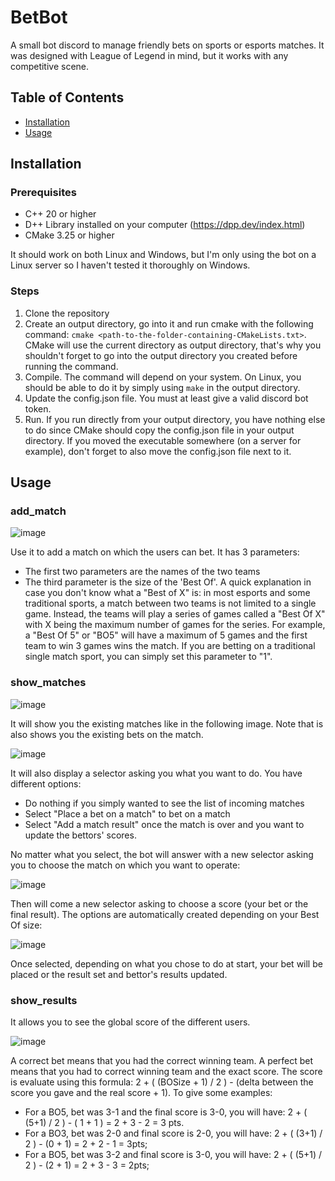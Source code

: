 # BetBot

A small bot discord to manage friendly bets on sports or esports matches. It was designed with League of Legend in mind, but it works with any competitive scene. 

## Table of Contents
- [Installation](#installation)
- [Usage](#usage)

## Installation

### Prerequisites
- C++ 20 or higher
- D++ Library installed on your computer (https://dpp.dev/index.html)
- CMake 3.25 or higher

It should work on both Linux and Windows, but I'm only using the bot on a Linux server so I haven't tested it thoroughly on Windows. 

### Steps
1. Clone the repository
2. Create an output directory, go into it and run cmake with the following command: ```cmake <path-to-the-folder-containing-CMakeLists.txt>```. CMake will use the current directory as output directory, that's why you shouldn't forget to go into the output directory you created before running the command.
3. Compile. The command will depend on your system. On Linux, you should be able to do it by simply using ```make``` in the output directory. 
5. Update the config.json file. You must at least give a valid discord bot token.
6. Run. If you run directly from your output directory, you have nothing else to do since CMake should copy the config.json file in your output directory. If you moved the executable somewhere (on a server for example), don't forget to also move the config.json file next to it. 

## Usage

### add_match

![image](https://github.com/BJPerez/DiscordBetBot/assets/16210134/8a8f023a-a422-4d26-9634-0fd1580dc19a)

Use it to add a match on which the users can bet. It has 3 parameters:

- The first two parameters are the names of the two teams
- The third parameter is the size of the 'Best Of'. A quick explanation in case you don't know what a "Best of X" is: in most esports and some traditional sports, a match between two teams is not limited to a single game. Instead, the teams will play a series of games called a "Best Of X" with X being the maximum number of games for the series. For example, a "Best Of 5" or "BO5" will have a maximum of 5 games and the first team to win 3 games wins the match. If you are betting on a traditional single match sport, you can simply set this parameter to "1".

### show_matches

![image](https://github.com/BJPerez/DiscordBetBot/assets/16210134/dcb9d431-41c0-4c99-a921-ab00cff03624)

It will show you the existing matches like in the following image. Note that is also shows you the existing bets on the match.

![image](https://github.com/BJPerez/DiscordBetBot/assets/16210134/512f6beb-cbbc-4e41-b4c3-780cbe8f9fe5)

It will also display a selector asking you what you want to do. You have different options:
- Do nothing if you simply wanted to see the list of incoming matches
- Select "Place a bet on a match" to bet on a match
- Select "Add a match result" once the match is over and you want to update the bettors' scores.

No matter what you select, the bot will answer with a new selector asking you to choose the match on which you want to operate:

![image](https://github.com/BJPerez/DiscordBetBot/assets/16210134/e3d45ae7-fb48-41bc-92c7-53c55a706df5)

Then will come a new selector asking to choose a score (your bet or the final result). The options are automatically created depending on your Best Of size:

![image](https://github.com/BJPerez/DiscordBetBot/assets/16210134/21232848-750e-44c6-8c47-7d637f8a1cdd)

Once selected, depending on what you chose to do at start, your bet will be placed or the result set and bettor's results updated.

### show_results

It allows you to see the global score of the different users. 

![image](https://github.com/BJPerez/DiscordBetBot/assets/16210134/dc49d6c1-5b55-4b4a-9b79-af8e8cdd4741)

A correct bet means that you had the correct winning team.
A perfect bet means that you had to correct winning team and the exact score.
The score is evaluate using this formula: 2 + ( (BOSize + 1) / 2 ) - (delta between the score you gave and the real score + 1). 
To give some examples: 
- For a BO5, bet was 3-1 and the final score is 3-0, you will have: 2 + ( (5+1) / 2 ) - ( 1 + 1 ) = 2 + 3 - 2 = 3 pts.
- For a BO3, bet was 2-0 and final score is 2-0, you will have: 2 + ( (3+1) / 2 ) - (0 + 1) = 2 + 2 - 1 = 3pts;
- For a BO5, bet was 3-2 and final score is 3-0, you will have: 2 + ( (5+1) / 2 ) - (2 + 1) = 2 + 3 - 3 = 2pts;




 
